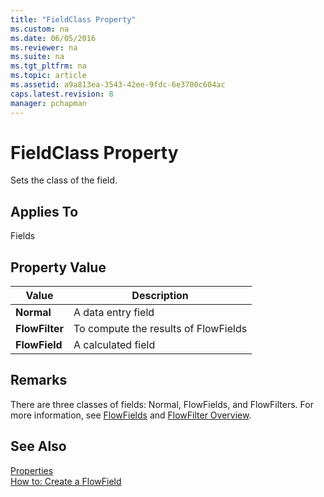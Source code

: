 ```yaml
---
title: "FieldClass Property"
ms.custom: na
ms.date: 06/05/2016
ms.reviewer: na
ms.suite: na
ms.tgt_pltfrm: na
ms.topic: article
ms.assetid: a9a813ea-3543-42ee-9fdc-6e3700c604ac
caps.latest.revision: 8
manager: pchapman
---
```

# FieldClass Property
Sets the class of the field.  
  
## Applies To  
 Fields  
  
## Property Value  
  
|**Value**|**Description**|  
|---------------|---------------------|  
|**Normal**|A data entry field|  
|**FlowFilter**|To compute the results of FlowFields|  
|**FlowField**|A calculated field|  
  
## Remarks  
 There are three classes of fields: Normal, FlowFields, and FlowFilters. For more information, see [FlowFields](../dynamics-nav/FlowFields.md) and [FlowFilter Overview](../dynamics-nav/FlowFilter-Overview.md).  
  
## See Also  
 [Properties](../dynamics-nav/Properties.md)   
 [How to: Create a FlowField](../Topic/How%20to:%20Create%20a%20FlowField.md)